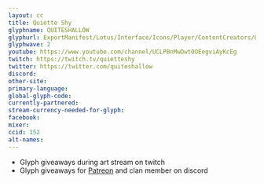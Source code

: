 ```yaml
---
layout: cc
title: Quiette Shy
glyphname: QUITESHALLOW
glyphurl: ExportManifest/Lotus/Interface/Icons/Player/ContentCreators/QuiteShallow.png
glyphwave: 2
youtube: https://www.youtube.com/channel/UCLPBnMwDwtOOEegviAyKcEg
twitch: https://twitch.tv/quietteshy
twitter: https://twitter.com/quiteshallow
discord:
other-site:
primary-language:
global-glyph-code:
currently-partnered:
stream-currency-needed-for-glyph:
facebook:
mixer:
ccid: 152
alt-names:
---
```

* Glyph giveaways during art stream on twitch
* Glyph giveaways for [Patreon](https://www.patreon.com/QuiteShallow) and clan member on discord
